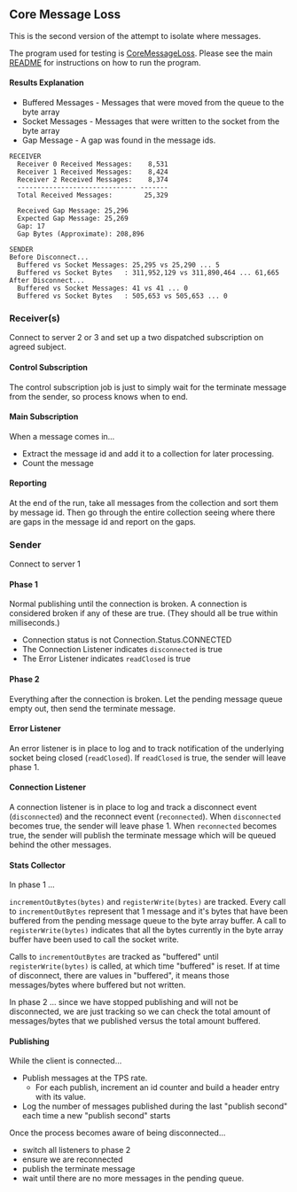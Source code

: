 ## Core Message Loss

This is the second version of the attempt to isolate where messages.

The program used for testing is [CoreMessageLoss](src/main/java/io/synadia/tuning/cml/CoreMessageLoss.java).
Please see the main [README](README.md) for instructions on how to run the program.

#### Results Explanation

* Buffered Messages - Messages that were moved from the queue to the byte array
* Socket Messages - Messages that were written to the socket from the byte array
* Gap Message - A gap was found in the message ids.

```
RECEIVER
  Receiver 0 Received Messages:    8,531
  Receiver 1 Received Messages:    8,424
  Receiver 2 Received Messages:    8,374
  ------------------------------ -------
  Total Received Messages:        25,329

  Received Gap Message: 25,296
  Expected Gap Message: 25,269
  Gap: 17
  Gap Bytes (Approximate): 208,896

SENDER
Before Disconnect...
  Buffered vs Socket Messages: 25,295 vs 25,290 ... 5
  Buffered vs Socket Bytes   : 311,952,129 vs 311,890,464 ... 61,665
After Disconnect...
  Buffered vs Socket Messages: 41 vs 41 ... 0
  Buffered vs Socket Bytes   : 505,653 vs 505,653 ... 0
```

### Receiver(s)
Connect to server 2 or 3 and set up a two dispatched subscription on agreed subject. 

#### Control Subscription 
The control subscription job is just to simply wait for the terminate message from the sender, so process knows when to end.

#### Main Subscription
When a message comes in...
* Extract the message id and add it to a collection for later processing.
* Count the message

#### Reporting
At the end of the run, take all messages from the collection and sort them by message id.
Then go through the entire collection seeing where there are gaps in the message id and report on the gaps.

### Sender
Connect to server 1

#### Phase 1
Normal publishing until the connection is broken. A connection is considered broken if any of these are true.
(They should all be true within milliseconds.)
* Connection status is not Connection.Status.CONNECTED
* The Connection Listener indicates `disconnected` is true
* The Error Listener indicates `readClosed` is true

#### Phase 2
Everything after the connection is broken. Let the pending message queue empty out, then send the terminate message.

#### Error Listener
An error listener is in place to log and to track notification of the underlying socket being closed (`readClosed`).
If `readClosed` is true, the sender will leave phase 1. 

#### Connection Listener
A connection listener is in place to log and track a disconnect event (`disconnected`) and the reconnect event (`reconnected`).
When `disconnected` becomes true, the sender will leave phase 1.
When `reconnected` becomes true, the sender will publish the terminate message which will be queued behind the other messages.

#### Stats Collector
In phase 1 ...

`incrementOutBytes(bytes)` and `registerWrite(bytes)` are tracked.
Every call to `incrementOutBytes` represent that 1 message and it's bytes that have been buffered from the 
pending message queue to the byte array buffer. A call to `registerWrite(bytes)` indicates that
all the bytes currently in the byte array buffer have been used to call the socket write.

Calls to `incrementOutBytes` are tracked as "buffered" until `registerWrite(bytes)` is called, at which time
"buffered" is reset. If at time of disconnect, there are values in "buffered", it means those messages/bytes
where buffered but not written.

In phase 2 ... since we have stopped publishing and will not be disconnected, we are just tracking so we can
check the total amount of messages/bytes that we published versus the total amount buffered.

#### Publishing

While the client is connected...

* Publish messages at the TPS rate. 
  * For each publish, increment an id counter and build a header entry with its value.
* Log the number of messages published during the last "publish second" each time a new "publish second" starts

Once the process becomes aware of being disconnected...
* switch all listeners to phase 2
* ensure we are reconnected
* publish the terminate message
* wait until there are no more messages in the pending queue.
